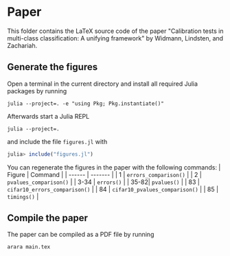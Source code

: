 # Paper

This folder contains the LaTeX source code of the paper "Calibration tests in
multi-class classification: A unifying framework" by Widmann, Lindsten, and
Zachariah.

## Generate the figures

Open a terminal in the current directory and install all required Julia packages
by running
```shell
julia --project=. -e "using Pkg; Pkg.instantiate()"
```
Afterwards start a Julia REPL
```shell
julia --project=.
```
and include the file `figures.jl` with

``` julia
julia> include("figures.jl")
```

You can regenerate the figures in the paper with the following commands:
| Figure | Command |
| ------ | ------- |
| 1 | `errors_comparison()` |
| 2 | `pvalues_comparison()` |
| 3-34 | `errors()` |
| 35-82| `pvalues()` |
| 83 | `cifar10_errors_comparison()` |
| 84 | `cifar10_pvalues_comparison()` |
| 85 | `timings()` |

## Compile the paper

The paper can be compiled as a PDF file by running
```shell
arara main.tex
```
